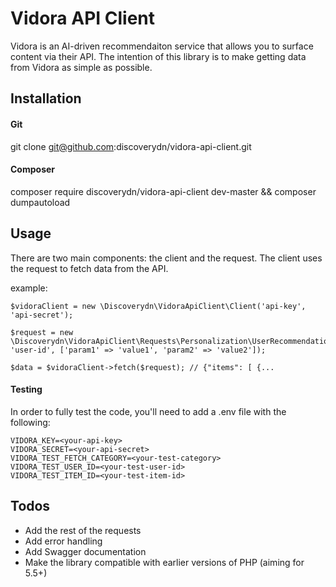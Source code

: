 # Vidora API Client

Vidora is an AI-driven recommendaiton service that allows you to surface content via their API. The intention of this library is to make getting data from Vidora as simple as possible.

## Installation

#### Git

git clone git@github.com:discoverydn/vidora-api-client.git

#### Composer

composer require discoverydn/vidora-api-client dev-master && composer dumpautoload

## Usage

There are two main components: the client and the request. The client uses the request to fetch data from the API.

example:

    $vidoraClient = new \Discoverydn\VidoraApiClient\Client('api-key', 'api-secret');
    
    $request = new \Discoverydn\VidoraApiClient\Requests\Personalization\UserRecommendationsRequest($vidoraClient, 'user-id', ['param1' => 'value1', 'param2' => 'value2']);

    $data = $vidoraClient->fetch($request); // {"items": [ {...

#### Testing

In order to fully test the code, you'll need to add a .env file with the following:

    VIDORA_KEY=<your-api-key>
    VIDORA_SECRET=<your-api-secret>
    VIDORA_TEST_FETCH_CATEGORY=<your-test-category>
    VIDORA_TEST_USER_ID=<your-test-user-id>
    VIDORA_TEST_ITEM_ID=<your-test-item-id>

## Todos

* Add the rest of the requests
* Add error handling
* Add Swagger documentation
* Make the library compatible with earlier versions of PHP (aiming for 5.5+)


